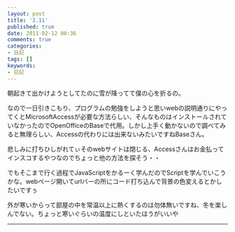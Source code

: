 ```yaml
---
layout: post
title: '2.11'
published: true
date: 2011-02-12 00:36
comments: true
categories:
- 日記
tags: []
keywords:
- 日記
---
```

朝起きて出かけようとしてたのに雪が降ってて僕の心を折るの。

なので一日引きこもり、プログラムの勉強をしようと思いwebの説明通りにやってくとMicrosoftAccessが必要な方法らしい、そんなものはインストールされていなかったのでOpenOfficeのBaseで代用。しかし上手く動かないので調べてみると無理らしい、Accessの代わりには出来ないみたいですねBaseさん。

悲しみに打ちひしがれてぃそのwebサイトは閉じる、Accessさんはお金払ってインスコするやつなのでちょっと他の方法を探そう・・

でもそこまで行く過程でJavaScriptをかるーく学んだのでScriptを学んでいこうかな。webページ開いてurlバーの所にコード打ち込んで背景の色変えるとかしたいですぅ

外が寒いからって部屋の中を常温以上に熱くするのは勿体無いですね、冬を楽しんでない。ちょっと寒いぐらいの温度にしといたほうがいいや

---

